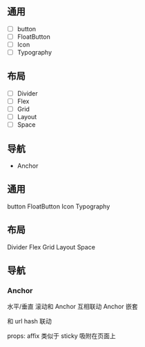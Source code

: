 ## 通用
- [ ] button
- [ ] FloatButton
- [ ] Icon
- [ ] Typography

## 布局
- [ ] Divider
- [ ] Flex
- [ ] Grid
- [ ] Layout
- [ ] Space

## 导航
* Anchor


## 通用
button
FloatButton
Icon
Typography

## 布局
Divider
Flex
Grid
Layout
Space

## 导航
### Anchor
水平/垂直
滚动和 Anchor 互相联动
Anchor 嵌套

和 url hash 联动

props: affix 类似于 sticky 吸附在页面上